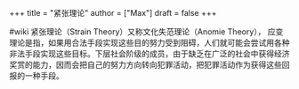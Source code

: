 +++
title = "紧张理论"
author = ["Max"]
draft = false
+++

\#wiki
紧张理论（Strain Theory）又称文化失范理论（Anomie Theory）， 应变理论是指，如果用合法手段实现这些目的努力受到阻碍，人们就可能会尝试用各种非法手段实现这些目标。下层社会阶级的成员，由于缺乏在广泛的社会中获得经济奖赏的能力，因而会把自己的努力方向转向犯罪活动，把犯罪活动作为获得这些回报的一种手段。
